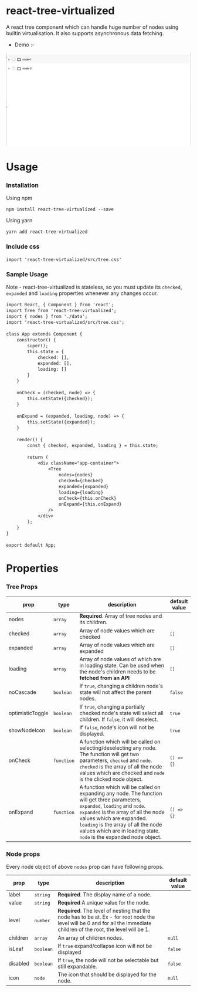 # react-tree-virtualized
A react tree component which can handle huge number of nodes using builtin virtualisation. It also supports asynchronous data fetching.

- Demo :-

![](react-virtualized-tree-checkable.gif)

# Usage
### Installation
Using npm

```
npm install react-tree-virtualized --save
```

Using yarn
```
yarn add react-tree-virtualized
```

### Include css

```
import 'react-tree-virtualized/src/tree.css'
```

### Sample Usage
Note - react-tree-virtualized is stateless, so you must update its `checked`, `expanded` and `loading` properties whenever any changes occur.

```
import React, { Component } from 'react';
import Tree from 'react-tree-virtualized';
import { nodes } from './data';
import 'react-tree-virtualized/src/tree.css';

class App extends Component {
    constructor() {
        super();
        this.state = {
            checked: [],
            expanded: [],
            loading: []
        }
    }

    onCheck = (checked, node) => {
        this.setState({checked});
    }

    onExpand = (expanded, loading, node) => {
        this.setState({expanded});
    }

    render() {
        const { checked, expanded, loading } = this.state;
        
        return (
            <div className="app-container">
                <Tree
                    nodes={nodes}
                    checked={checked}
                    expanded={expanded}
                    loading={loading}
                    onCheck={this.onCheck}
                    onExpand={this.onExpand}
                />
            </div>
        );
    }
}

export default App;

```

# Properties

### Tree Props

| prop | type | description | default value |
| ------ | ------ | ------ | ------ |
| nodes | `array` | **Required**. Array of tree nodes and its children. | 
| checked | `array` | Array of node values which are checked | `[]`
| expanded | `array` | Array of node values which are expanded | `[]`
| loading | `array` | Array of node values of which are in loading state. Can be used when the node's children needs to be **fetched from an API** | `[]`
| noCascade | `boolean` | If `true`, changing a children node's state will not affect the parent nodes. | `false`
| optimisticToggle | `boolean` | If `true`, changing a partially checked node's state will select all children. If `false`, it will deselect. | `true`
| showNodeIcon | `boolean` | If `false`, node's icon will not be displayed. | `true`
| onCheck | `function` | A function which will be called on selecting/deselecting any node. The function will get two parameters, `checked` and `node`. `checked` is the array of all the node values which are checked and `node` is the clicked node object. | `() => {}`
| onExpand | `function` | A function which will be called on expanding any node. The function will get three parameters, `expanded`, `loading` and `node`. `expanded` is the array of all the node values which are expanded. `loading` is the array of all the node values which are in loading state. `node` is the expanded node object. | `() => {}`

### Node props
Every node object of above `nodes` prop can have following props.

| prop | type | description | default value |
| ------ | ------ | ------ | ------ |
| label | `string` | **Required**. The display name of a node.
| value | `string` | **Required** A unique value for the node.
| level | `number` | **Required**. The level of nesting that the node has to be at. Ex - for root node the level will be 0 and for all the immediate children of the root, the level will be 1. | 
| children | `array` | An array of children nodes. | `null`
| isLeaf | `boolean` | If `true` expand/collapse icon will not be displayed | `false`
| disabled | `boolean` | If `true`, the node will not be selectable but still expandable. | `false`
| icon | `node` | The icon that should be displayed for the node. | `null`